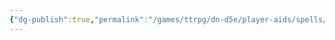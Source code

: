 ```yaml
---
{"dg-publish":true,"permalink":"/games/ttrpg/dn-d5e/player-aids/spells/level-5/feverskin/","tags":["ttrpg/dnd/5e","spell"],"noteIcon":""}
---
```


